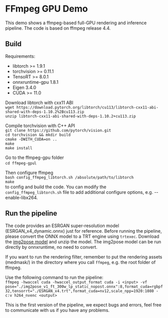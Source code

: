 FFmpeg GPU Demo
==========================
This demo shows a ffmpeg-based full-GPU rendering and inference pipeline. The code is based on ffmpeg release 4.4.

## Build
Requirements:
* libtorch >= 1.9.1
* torchvision >= 0.11.1
* TensoRT >= 8.0.1
* onnxruntime-gpu 1.8.1
* Eigen 3.4.0
* CUDA >= 11.0

Download libtorch with cxx11 ABI\
`wget https://download.pytorch.org/libtorch/cu113/libtorch-cxx11-abi-shared-with-deps-1.10.2%2Bcu113.zip`\
`unzip libtorch-cxx11-abi-shared-with-deps-1.10.2+cu113.zip`

Compile torchvision with C++ API\
`git clone https://github.com/pytorch/vision.git`\
`cd torchvision && mkdir build`\
`cmake -DWITH_CUDA=on ..`\
`make`\
`make install`

Go to the ffmpeg-gpu folder\
`cd ffmpeg-gpu`\

Then configure ffmpeg\
`bash config_ffmpeg_libtorch.sh /absolute/path/to/libtorch`\
`make`\
to config and build the code. You can modify the `config_ffmpeg_libtorch.sh` file to add additional configure options, e.g. --enable-libx264.

## Run the pipeline
The code provides an ESRGAN super-resolution model (ESRGAN_x4_dynamic.onnx) just for reference. Before running the pipeline, please convert the ONNX model to a TRT engine using `trtexec`. Download the [img2pose model](https://drive.google.com/file/d/1OvnZ7OUQFg2bAgFADhT7UnCkSaXst10O/view) and unzip the model. The img2pose model can be run directly by onnxruntime, no need to convert.

If you want to run the rendering filter, remember to put the rendering assets (medmask/) in the directory where you call `ffmpeg`, e.g. the root folder of ffmpeg.

Use the following command to run the pipeline:\
`ffmpeg -hwaccel cuda -hwaccel_output_format cuda -i <input> -vf pose="./img2pose_v1_ft_300w_lp_static_nopost.onnx":8,format_cuda=rgbpf32,tensorrt="./ESRGAN_x4.trt",format_cuda=nv12,scale_npp=1920:1080 -c:v h264_nvenc <output>`

This is the first version of the pipeline, we expect bugs and errors, feel free to communicate with us if you have any problems.

